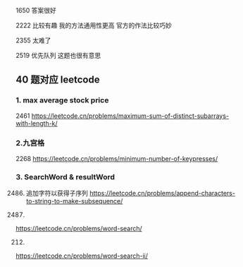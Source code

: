 1650
答案很好

2222 比较有趣
我的方法通用性更高
官方的作法比较巧妙

2355 
太难了


2519 优先队列
这题也很有意思




## 40 题对应 leetcode
### 1. max average stock price
2461
https://leetcode.cn/problems/maximum-sum-of-distinct-subarrays-with-length-k/

### 2.九宫格
2268
https://leetcode.cn/problems/minimum-number-of-keypresses/

### 3. SearchWord & resultWord
2486. 追加字符以获得子序列
https://leetcode.cn/problems/append-characters-to-string-to-make-subsequence/

79.
https://leetcode.cn/problems/word-search/

212.
https://leetcode.cn/problems/word-search-ii/